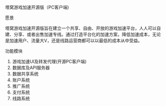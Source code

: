 塔窝游戏加速开源版（PC客户端)

愿景

塔窝游戏加速开源版旨在建立一个共享、自由、开放的游戏加速平台，人人可以自建、分享、或者出售加速专线。通过打造平台化的加速方案，降低加速成本，无论是加速用户、流量大V，还是线路运营商都可以以最低的成本从中受益。

功能模块
1. 游戏加速UI及转发代理(开源PC客户端)
2. 数据库及API服务器
3. 数据共享系统
4. 账户系统
5. 推广系统
6. 支付系统
7. 线路系统
